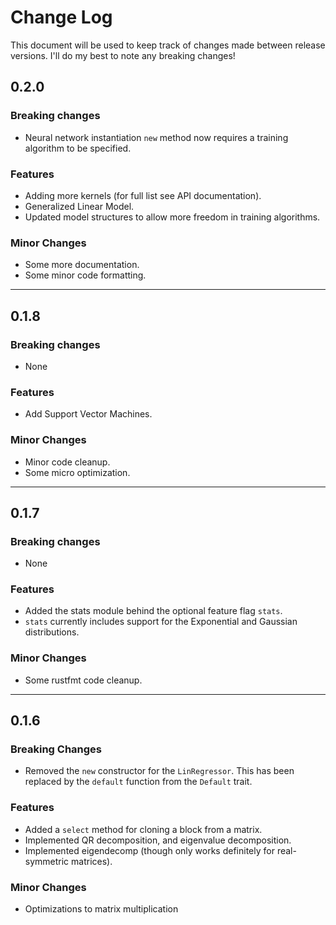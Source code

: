 # Change Log

This document will be used to keep track of changes made between release versions. I'll do my best to note any breaking changes!

## 0.2.0

### Breaking changes

- Neural network instantiation `new` method now requires a training algorithm to be specified.

### Features

- Adding more kernels (for full list see API documentation).
- Generalized Linear Model.
- Updated model structures to allow more freedom in training algorithms.

### Minor Changes

- Some more documentation.
- Some minor code formatting.

---
## 0.1.8

### Breaking changes

- None

### Features

- Add Support Vector Machines.

### Minor Changes

- Minor code cleanup.
- Some micro optimization.

---

## 0.1.7

### Breaking changes

- None

### Features

- Added the stats module behind the optional feature flag `stats`.
- `stats` currently includes support for the Exponential and Gaussian distributions.

### Minor Changes

- Some rustfmt code cleanup.

---

## 0.1.6

### Breaking Changes

- Removed the `new` constructor for the `LinRegressor`. This has been replaced by the `default` function from the `Default` trait.

### Features

- Added a `select` method for cloning a block from a matrix.
- Implemented QR decomposition, and eigenvalue decomposition.
- Implemented eigendecomp (though only works definitely for real-symmetric matrices).

### Minor Changes

- Optimizations to matrix multiplication
